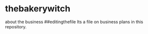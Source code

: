 # thebakerywitch
about the business 
##editingthefile
Its a file on business plans in this repository. 
